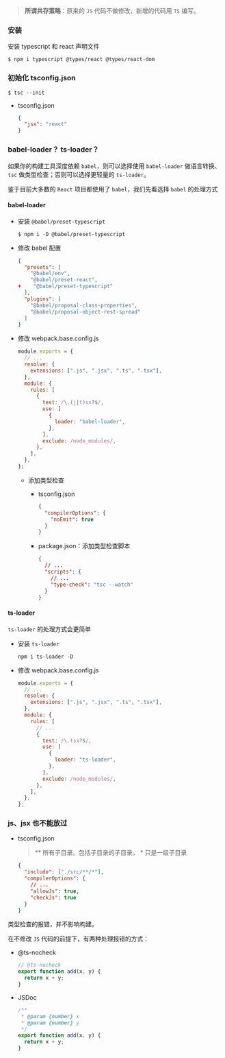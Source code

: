 > **所谓共存策略**：原来的 `JS` 代码不做修改，新增的代码用 `TS` 编写。

### 安装

安装 typescript 和 react 声明文件

```
$ npm i typescript @types/react @types/react-dom
```

### 初始化 tsconfig.json

```
$ tsc --init
```

- tsconfig.json
  ```json
  {
    "jsx": "react"
  }
  ```

### babel-loader？ ts-loader？

如果你的构建工具深度依赖 `babel`，则可以选择使用 `babel-loader` 做语言转换、`tsc` 做类型检查；否则可以选择更轻量的 `ts-loader`。

鉴于目前大多数的 `React` 项目都使用了 `babel`，我们先看选择 `babel` 的处理方式

#### babel-loader

- 安装 `@babel/preset-typescript`

  ```
  $ npm i -D @babel/preset-typescript
  ```

- 修改 babel 配置

  ```json
  {
    "presets": [
      "@babel/env",
      "@babel/preset-react",
  +    "@babel/preset-typescript"
    ],
    "plugins": [
      "@babel/proposal-class-properties",
      "@babel/proposal-object-rest-spread"
    ]
  }
  ```

- 修改 webpack.base.config.js

  ```js
  module.exports = {
    // ...
    resolve: {
      extensions: [".js", ".jsx", ".ts", ".tsx"],
    },
    module: {
      rules: [
        {
          test: /\.(j|t)sx?$/,
          use: [
            {
              loader: "babel-loader",
            },
          ],
          exclude: /node_modules/,
        },
      ],
    },
  };
  ```

  - 添加类型检查

    - tsconfig.json

      ```json
      {
        "compilerOptions": {
          "noEmit": true
        }
      }
      ```

    - package.json：添加类型检查脚本

      ```json
      {
        // ...
        "scripts": {
          // ...
          "type-check": "tsc --watch"
        }
      }
      ```

#### ts-loader

`ts-loader` 的处理方式会更简单

- 安装 `ts-loader`

  ```
  npm i ts-loader -D
  ```

- 修改 webpack.base.config.js

  ```js
  module.exports = {
    // ...
    resolve: {
      extensions: [".js", ".jsx", ".ts", ".tsx"],
    },
    module: {
      rules: [
        // ...
        {
          test: /\.tsx?$/,
          use: [
            {
              loader: "ts-loader",
            },
          ],
          exclude: /node_modules/,
        },
      ],
    },
  };
  ```

### js、jsx 也不能放过

- tsconfig.json

  > \*\* 所有子目录。包括子目录的子目录。 \* 只是一级子目录

  ```json
  {
    "include": ["./src/**/*"],
    "compilerOptions": {
      // ...
      "allowJs": true,
      "checkJs": true
    }
  }
  ```

类型检查的报错，并不影响构建。

在不修改 `JS` 代码的前提下，有两种处理报错的方式：

- @ts-nocheck

  ```js
  // @ts-nocheck
  export function add(x, y) {
    return x + y;
  }
  ```

- JSDoc

  ```js
  /**
   * @param {number} x
   * @param {number} y
   */
  export function add(x, y) {
    return x + y;
  }
  ```
